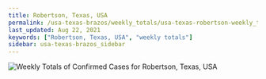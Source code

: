 ```yaml
---
title: Robertson, Texas, USA
permalink: /usa-texas-brazos/weekly_totals/usa-texas-robertson-weekly_totals.html
last_updated: Aug 22, 2021
keywords: ["Robertson, Texas, USA", "weekly totals"]
sidebar: usa-texas-brazos_sidebar
---
```


![Weekly Totals of Confirmed Cases for Robertson, Texas, USA](/covid_tracker/images/graphs/usa-texas-robertson-weekly_totals_graph.png)

